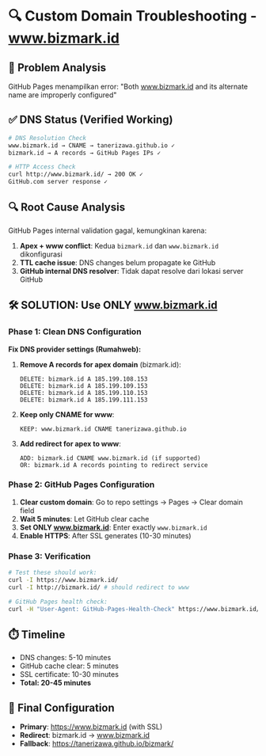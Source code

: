 # 🔍 Custom Domain Troubleshooting - www.bizmark.id

## 🚨 Problem Analysis
GitHub Pages menampilkan error: "Both www.bizmark.id and its alternate name are improperly configured"

## ✅ DNS Status (Verified Working)
```bash
# DNS Resolution Check
www.bizmark.id → CNAME → tanerizawa.github.io ✓
bizmark.id → A records → GitHub Pages IPs ✓

# HTTP Access Check  
curl http://www.bizmark.id/ → 200 OK ✓
GitHub.com server response ✓
```

## 🔍 Root Cause Analysis
GitHub Pages internal validation gagal, kemungkinan karena:
1. **Apex + www conflict**: Kedua `bizmark.id` dan `www.bizmark.id` dikonfigurasi
2. **TTL cache issue**: DNS changes belum propagate ke GitHub
3. **GitHub internal DNS resolver**: Tidak dapat resolve dari lokasi server GitHub

## 🛠️ **SOLUTION: Use ONLY www.bizmark.id**

### Phase 1: Clean DNS Configuration
**Fix DNS provider settings (Rumahweb):**

1. **Remove A records for apex domain** (bizmark.id):
   ```
   DELETE: bizmark.id A 185.199.108.153
   DELETE: bizmark.id A 185.199.109.153  
   DELETE: bizmark.id A 185.199.110.153
   DELETE: bizmark.id A 185.199.111.153
   ```

2. **Keep only CNAME for www**:
   ```
   KEEP: www.bizmark.id CNAME tanerizawa.github.io
   ```

3. **Add redirect for apex to www**:
   ```
   ADD: bizmark.id CNAME www.bizmark.id (if supported)
   OR: bizmark.id A records pointing to redirect service
   ```

### Phase 2: GitHub Pages Configuration
1. **Clear custom domain**: Go to repo settings → Pages → Clear domain field
2. **Wait 5 minutes**: Let GitHub clear cache
3. **Set ONLY www.bizmark.id**: Enter exactly `www.bizmark.id`
4. **Enable HTTPS**: After SSL generates (10-30 minutes)

### Phase 3: Verification
```bash
# Test these should work:
curl -I https://www.bizmark.id/
curl -I http://bizmark.id/ # should redirect to www

# GitHub Pages health check:
curl -H "User-Agent: GitHub-Pages-Health-Check" https://www.bizmark.id/
```

## ⏱️ Timeline
- DNS changes: 5-10 minutes
- GitHub cache clear: 5 minutes  
- SSL certificate: 10-30 minutes
- **Total: 20-45 minutes**

## 🎯 Final Configuration
- **Primary**: https://www.bizmark.id (with SSL)
- **Redirect**: bizmark.id → www.bizmark.id
- **Fallback**: https://tanerizawa.github.io/bizmark/
